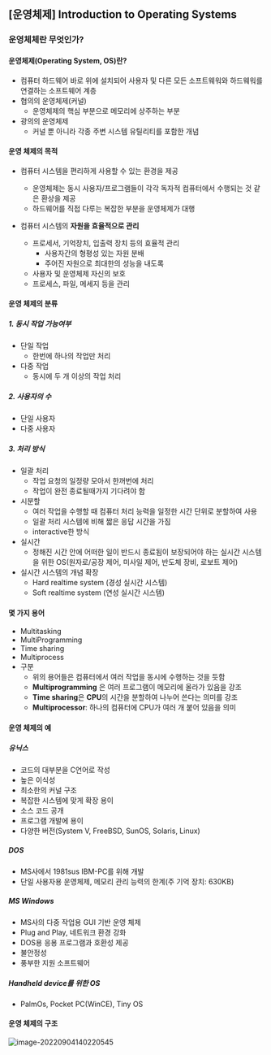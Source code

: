 ## [운영체제] Introduction to Operating Systems

### 운영체체란 무엇인가?

#### 운영체제(Operating System, OS)란?

- 컴퓨터 하드웨어 바로 위에 설치되어 사용자 및 다른 모든 소프트웨워와 하드웨워를 연결하는 소프트웨어 계층
- 협의의 운영체제(커널)
  - 운영체제의 핵심 부분으로 메모리에 상주하는 부분
- 광의의 운영체제
  - 커널 뿐 아니라 각종 주변 시스템 유틸리티를 포함한 개념



#### 운영 체제의 목적

- 컴퓨터 시스템을 편리하게 사용할 수 있는 환경을 제공
  - 운영체제는 동시 사용자/프로그램들이 각각 독자적 컴퓨터에서 수행되는 것 같은 환상을 제공
  - 하드웨어를 직접 다루는 복잡한 부분을 운영체제가 대행

- 컴퓨터 시스템의 **자원을 효율적으로 관리**
  - 프로세서, 기억장치, 입출력 장치 등의 효율적 관리
    - 사용자간의 형평성 있는 자원 분배
    - 주어진 자원으로 최대한의 성능을 내도록
  - 사용자 및 운영체제 자신의 보호
  - 프로세스, 파일, 메세지 등을 관리

 

#### 운영 체제의 분류

##### 1. 동시 작업 가능여부

- 단일 작업
  - 한번에 하나의 작업만 처리
- 다중 작업
  - 동시에 두 개 이상의 작업 처리

##### 2. 사용자의 수

- 단일 사용자
- 다중 사용자

##### 3. 처리 방식

- 일괄 처리
  - 작업 요청의 일정량 모아서 한꺼번에 처리
  - 작업이 완전 종료될때가지 기다려야 함
- 시분할
  - 여러 작업을 수행할 때 컴퓨터 처리 능력을 일정한 시간 단위로 분할하여 사용
  - 일괄 처리 시스템에 비해 짧은 응답 시간을 가짐
  - interactive한 방식
- 실시간
  - 정해진 시간 안에 어떠한 일이 반드시 종료됨이 보장되어야 하는 실시간 시스템을 위한 OS(원자로/공장 제어, 미사일 제어, 반도체 장비, 로보트 제어)
- 실시간 시스템의 개념 확장
  - Hard realtime system (경성 실시간 시스템)
  - Soft realtime system (연성 실시간 시스템)



#### 몇 가지 용어

- Multitasking
- MultiProgramming
- Time sharing
- Multiprocess
- 구분
  - 위의 용어들은 컴퓨터에서 여러 작업을 동시에 수행하는 것을 듯함
  - **Multiprogramming** 은 여러 프로그램이 메모리에 올라가 있음을 강조
  - **Time sharing**은 **CPU**의 시간을 분할하여 나누어 쓴다는 의미를 강조
  - **Multiprocessor**: 하나의 컴퓨터에 CPU가 여러 개 붙어 있음을 의미



#### 운영 체제의 예

##### 유닉스

- 코드의 대부분을 C언어로 작성
- 높은 이식성
- 최소한의 커널 구조
- 복잡한 시스템에 맞게 확장 용이
- 소스 코드 공개
- 프로그램 개발에 용이
- 다양한 버전(System V, FreeBSD, SunOS, Solaris, Linux)

##### DOS

- MS사에서 1981sus IBM-PC를 위해 개발
- 단일 사용자용 운영체제, 메모리 관리 능력의 한계(주 기억 장치: 630KB)

##### MS Windows

- MS사의 다중 작업용 GUI 기반 운영 체제
- Plug and Play, 네트워크 환경 강화
- DOS용 응용 프로그램과 호환성 제공
- 불안정성
- 풍부한 지원 소프트웨어

##### Handheld device를 위한 OS

- PalmOs, Pocket PC(WinCE), Tiny OS



#### 운영 체제의 구조

![image-20220904140220545](C:\Users\SSAFY\Desktop\HJ\TIL\CS\운영체제\assets\image-20220904140220545.png)